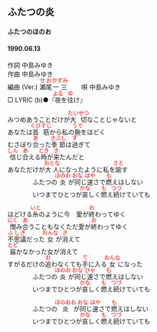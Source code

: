 <style type="text/css">
	ruby{
	    ruby-position: over;
	}
	ruby > rt{font-size: 12px;color:red;}
	p{font:16px;font-size: '楷体'}
</style>
## ふたつの炎
#### ふたつのほのお
#### 1990.06.13


作詞     中島みゆき  
作曲      中島みゆき  
編曲 (Ver.) <ruby><rb>瀬尾</rb><rp>(</rp><rt>せお</rt><rp>)</rp></ruby><ruby><rb>一三</rb><rp>(</rp><rt>かずみ</rt><rp>)</rp></ruby>　　 
唄     中島みゆき   
□ LYRIC (b)●『<ruby><rb>夜</rb><rp>(</rp><rt>よる</rt><rp>)</rp></ruby>を<ruby><rb>往</rb><rp>(</rp><rt>ゆ</rt><rp>)</rp></ruby>け』 　
   
   
みつめあうことだけが<ruby><rb>大切</rb><rp>(</rp><rt>たいせつ</rt><rp>)</rp></ruby>なことじゃないと   
あなたは<ruby><rb>首筋</rb><rp>(</rp><rt>くびすじ</rt><rp>)</rp></ruby>から私の<ruby><rb>腕</rb><rp>(</rp><rt>うで</rt><rp>)</rp></ruby>をほどく   
むさぼり<ruby><rb>合</rb><rp>(</rp><rt>あ</rt><rp>)</rp></ruby>った<ruby><rb>季節</rb><rp>(</rp><rt>きぶし</rt><rp>)</rp></ruby>は<ruby><rb>過</rb><rp>(</rp><rt>す</rt><rp>)</rp></ruby>ぎて   
<ruby><rb>信</rb><rp>(</rp><rt>しん</rt><rp>)</rp></ruby>じ<ruby><rb>合</rb><rp>(</rp><rt>あ</rt><rp>)</rp></ruby>える<ruby><rb>時</rb><rp>(</rp><rt>とき</rt><rp>)</rp></ruby>が<ruby><rb>来</rb><rp>(</rp><rt>き</rt><rp>)</rp></ruby>たんだと   
あなただけが<ruby><rb>大人</rb><rp>(</rp><rt>おとな</rt><rp>)</rp></ruby>になったように私を<ruby><rb>諭</rb><rp>(</rp><rt>さと</rt><rp>)</rp></ruby>す   
　　　　ふたつの<ruby><rb>炎</rb><rp>(</rp><rt>ほのお</rt><rp>)</rp></ruby>が<ruby><rb>同</rb><rp>(</rp><rt>おな</rt><rp>)</rp></ruby>じ<ruby><rb>速</rb><rp>(</rp><rt>はや</rt><rp>)</rp></ruby>さで<ruby><rb>燃</rb><rp>(</rp><rt>も</rt><rp>)</rp></ruby>えはしない   
　　　　いつまでひとつが<ruby><rb>哀</rb><rp>(</rp><rt>かな</rt><rp>)</rp></ruby>しく<ruby><rb>燃</rb><rp>(</rp><rt>も</rt><rp>)</rp></ruby>え<ruby><rb>続</rb><rp>(</rp><rt>つづ</rt><rp>)</rp></ruby>けていても   
   
ほどける<ruby><rb>糸</rb><rp>(</rp><rt>いと</rt><rp>)</rp></ruby>のように今　愛が<ruby><rb>終</rb><rp>(</rp><rt>お</rt><rp>)</rp></ruby>わってゆく   
<ruby><rb>憎</rb><rp>(</rp><rt>にく</rt><rp>)</rp></ruby>み<ruby><rb>合</rb><rp>(</rp><rt>あ</rt><rp>)</rp></ruby>うこともなくただ愛が<ruby><rb>終</rb><rp>(</rp><rt>お</rt><rp>)</rp></ruby>わってゆく   
<ruby><rb>不思議</rb><rp>(</rp><rt>ふしぎ</rt><rp>)</rp></ruby>だった<ruby><rb>女</rb><rp>(</rp><rt>おんな</rt><rp>)</rp></ruby>が<ruby><rb>消</rb><rp>(</rp><rt>き</rt><rp>)</rp></ruby>えて   
<ruby><rb>届</rb><rp>(</rp><rt>とど</rt><rp>)</rp></ruby>かなかった女が消えて   
すがるだけの<ruby><rb>追</rb><rp>(</rp><rt>お</rt><rp>)</rp></ruby>わなくても<ruby><rb>手</rb><rp>(</rp><rt>て</rt><rp>)</rp></ruby>に入る<ruby><rb>女</rb><rp>(</rp><rt>おんな</rt><rp>)</rp></ruby>になった   
　　　　ふたつの<ruby><rb>炎</rb><rp>(</rp><rt>ほのお</rt><rp>)</rp></ruby>が<ruby><rb>同</rb><rp>(</rp><rt>おな</rt><rp>)</rp></ruby>じ<ruby><rb>速</rb><rp>(</rp><rt>ひゃ</rt><rp>)</rp></ruby>さで<ruby><rb>燃</rb><rp>(</rp><rt>も</rt><rp>)</rp></ruby>えはしない   
　　　　いつまでひとつが<ruby><rb>哀</rb><rp>(</rp><rt>かな</rt><rp>)</rp></ruby>しく<ruby><rb>燃</rb><rp>(</rp><rt>も</rt><rp>)</rp></ruby>え<ruby><rb>続</rb><rp>(</rp><rt>つづ</rt><rp>)</rp></ruby>けていても   
   
　　　　ふたつの<ruby><rb>炎</rb><rp>(</rp><rt>ほのおお</rt><rp>)</rp></ruby>が<ruby><rb>同</rb><rp>(</rp><rt>おな</rt><rp>)</rp></ruby>じ<ruby><rb>速</rb><rp>(</rp><rt>はや</rt><rp>)</rp></ruby>さで<ruby><rb>燃</rb><rp>(</rp><rt>も</rt><rp>)</rp></ruby>えはしない   
　　　　いつまでひとつが<ruby><rb>哀</rb><rp>(</rp><rt>かな</rt><rp>)</rp></ruby>しく<ruby><rb>燃</rb><rp>(</rp><rt>も</rt><rp>)</rp></ruby>え<ruby><rb>続</rb><rp>(</rp><rt>つづ</rt><rp>)</rp></ruby>けていても   